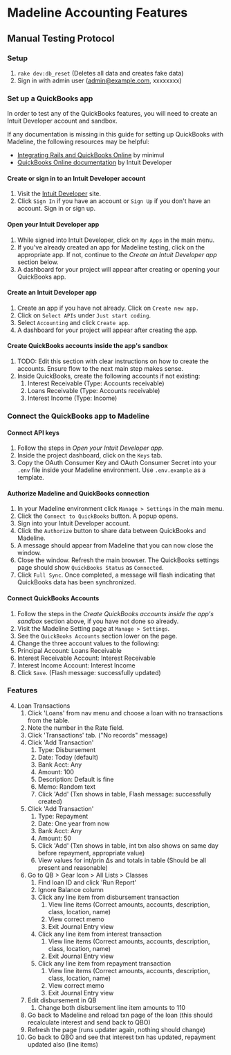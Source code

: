 # Madeline Accounting Features
## Manual Testing Protocol

### Setup

1. `rake dev:db_reset` (Deletes all data and creates fake data)
2. Sign in with admin user (admin@example.com, xxxxxxxx)

### Set up a QuickBooks app

In order to test any of the QuickBooks features, you will need to create an Intuit Developer account and sandbox.

If any documentation is missing in this guide for setting up QuickBooks with Madeline, the following resources may be helpful:

* [Integrating Rails and QuickBooks Online](http://minimul.com/integrating-rails-and-quickbooks-online-via-the-version-3-api-part-1.html) by minimul
* [QuickBooks Online documentation](https://developer.intuit.com/docs/00_quickbooks_online/1_get_started/00_get_started) by Intuit Developer

#### Create or sign in to an Intuit Developer account
1. Visit the [Intuit Developer](https://developer.intuit.com/) site.
1. Click `Sign In` if you have an account or `Sign Up` if you don't have an account. Sign in or sign up.

#### Open your Intuit Developer app
1. While signed into Intuit Developer, click on `My Apps` in the main menu.
1. If you've already created an app for Madeline testing, click on the appropriate app. If not, continue to the *Create an Intuit Developer app* section below.
1. A dashboard for your project will appear after creating or opening your QuickBooks app.

#### Create an Intuit Developer app
1. Create an app if you have not already. Click on `Create new app.`
1. Click on `Select APIs` under `Just start coding`.
1. Select `Accounting` and click `Create app`.
1. A dashboard for your project will appear after creating the app.

#### Create QuickBooks accounts inside the app's sandbox
1. TODO: Edit this section with clear instructions on how to create the accounts. Ensure flow to the next main step makes sense.
1. Inside QuickBooks, create the following accounts if not existing:
    1. Interest Receivable (Type: Accounts receivable)
    2. Loans Receivable (Type: Accounts receivable)
    3. Interest Income (Type: Income)

### Connect the QuickBooks app to Madeline

#### Connect API keys
1. Follow the steps in *Open your Intuit Developer app*.
1. Inside the project dashboard, click on the `Keys` tab.
1. Copy the OAuth Consumer Key and OAuth Consumer Secret into your `.env` file inside your Madeline environment. Use `.env.example` as a template.

#### Authorize Madeline and QuickBooks connection
1. In your Madeline environment click `Manage > Settings` in the main menu.
1. Click the `Connect to QuickBooks` button. A popup opens.
1. Sign into your Intuit Developer account.
1. Click the `Authorize` button to share data between QuickBooks and Madeline.
1. A message should appear from Madeline that you can now close the window.
1. Close the window. Refresh the main browser. The QuickBooks settings page should show `QuickBooks Status`
as `Connected`.
1. Click `Full Sync`. Once completed, a message will flash indicating that QuickBooks data has been synchronized.

#### Connect QuickBooks Accounts
1. Follow the steps in the *Create QuickBooks accounts inside the app's sandbox* section above, if you have not done so already.
1. Visit the Madeline Setting page at `Manage > Settings`.
1. See the `QuickBooks Accounts` section lower on the page.
1. Change the three account values to the following:
  1. Principal Account: Loans Receivable
  1. Interest Receivable Account: Interest Receivable
  1. Interest Income Account: Interest Income
1. Click `Save`. (Flash message: successfully updated)


### Features
4. Loan Transactions
    1. Click 'Loans' from nav menu and choose a loan with no transactions from the table.
    2. Note the number in the Rate field.
    2. Click 'Transactions' tab. ("No records" message)
    3. Click 'Add Transaction'
        1. Type: Disbursement
        2. Date: Today (default)
        3. Bank Acct: Any
        4. Amount: 100
        5. Description: Default is fine
        6. Memo: Random text
        7. Click 'Add' (Txn shows in table, Flash message: successfully created)
    4. Click 'Add Transaction'
        1. Type: Repayment
        2. Date: One year from now
        3. Bank Acct: Any
        4. Amount: 50
        5. Click 'Add' (Txn shows in table, int txn also shows on same day before repayment, appropriate value)
        6. View values for int/prin ∆s and totals in table (Should be all present and reasonable)
    5. Go to QB > Gear Icon > All Lists > Classes
        1. Find loan ID and click 'Run Report'
        2. Ignore Balance column
        2. Click any line item from disbursement transaction
            1. View line items (Correct amounts, accounts, description, class, location, name)
            2. View correct memo
            4. Exit Journal Entry view
        5. Click any line item from interest transaction
            1. View line items (Correct amounts, accounts, description, class, location, name)
            2. Exit Journal Entry view
        7. Click any line item from repayment transaction
            1. View line items (Correct amounts, accounts, description, class, location, name)
            2. View correct memo
            3. Exit Journal Entry view
    6. Edit disbursement in QB
        1. Change both disbursement line item amounts to 110
    7. Go back to Madeline and reload txn page of the loan (this should recalculate interest and send back to QBO)
    8. Refresh the page (runs updater again, nothing should change)
    9. Go back to QBO and see that interest txn has updated, repayment updated also (line items)
